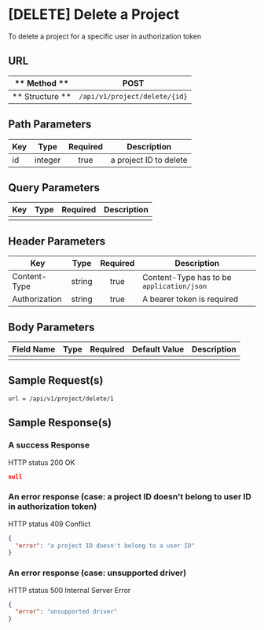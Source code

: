 # [DELETE] Delete a Project  

To delete a project for a specific user in authorization token

## URL

| ** Method **    | POST                          | 
| --------------- | ----------------------------- | 
| ** Structure ** | `/api/v1/project/delete/{id}` |


## Path Parameters

| Key       | Type      | Required     | Description                     |
| --------- | :-------: | :----------: | ------------------------------- |
| id        | integer   | true         | a project ID to delete          |


## Query Parameters

| Key                | Type      | Required  | Description                   |
| ------------------ | :-------: | :-------: | ----------------------------- |
|                    |           |           |                               |


## Header Parameters

| Key                 | Type       | Required  | Description                                 |
| ------------------- | :--------: | :-------: | ------------------------------------------- |
| Content-Type        | string     | true      | Content-Type has to be `application/json`   |
| Authorization       | string     | true      | A bearer token is required                  |


## Body Parameters

| Field Name   | Type     | Required | Default Value   |  Description                  |
| ------------ | -------- | -------- | --------------- | ----------------------------- |
|              |          |          |                 |                               |


## Sample Request(s) 
```
url = /api/v1/project/delete/1
```

## Sample Response(s)
### A success Response
HTTP status 200 OK
```json
null
```

### An error response (case: a project ID doesn't belong to user ID in authorization token)
HTTP status 409 Conflict
```json
{
  "error": "a project ID doesn't belong to a user ID"
}
```

### An error response (case: unsupported driver)
HTTP status 500 Internal Server Error
```json
{
  "error": "unsupported driver"
}
```
